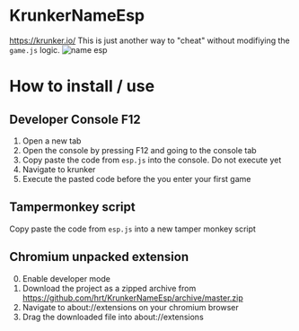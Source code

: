 # KrunkerNameEsp
https://krunker.io/
This is just another way to "cheat" without modifiying the `game.js` logic.
![name esp](https://i.imgur.com/PJoe4F3.png)

# How to install / use
## Developer Console F12
1. Open a new tab
2. Open the console by pressing F12 and going to the console tab
3. Copy paste the code from `esp.js` into the console. Do not execute yet
4. Navigate to krunker
5. Execute the pasted code before the you enter your first game

## Tampermonkey script
Copy paste the code from `esp.js` into a new tamper monkey script

## Chromium unpacked extension
0. Enable developer mode
1. Download the project as a zipped archive from https://github.com/hrt/KrunkerNameEsp/archive/master.zip
2. Navigate to about://extensions on your chromium browser
3. Drag the downloaded file into about://extensions
